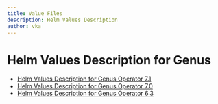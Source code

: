 ```yaml
---
title: Value Files
description: Helm Values Description
author: vka
---
```


# Helm Values Description for Genus

- [Helm Values Description for Genus Operator 7.1](genus-operator-7.1.md)
- [Helm Values Description for Genus Operator 7.0](genus-operator-7.0.md)
- [Helm Values Description for Genus Operator 6.3](genus-operator-6.3.md)
